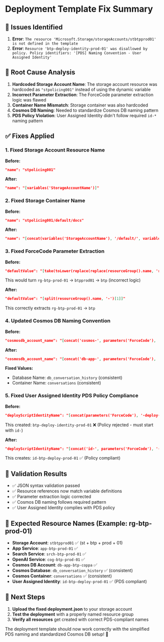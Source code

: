 # Deployment Template Fix Summary

## 🚨 Issues Identified
1. **Error**: `The resource 'Microsoft.Storage/storageAccounts/stbtpprod01' is not defined in the template`
2. **Error**: `Resource 'btp-deploy-identity-prod-01' was disallowed by policy. Policy identifiers: '[PDS] Naming Convention - User Assigned Identity'`

## 🔧 Root Cause Analysis
1. **Hardcoded Storage Account Name**: The storage account resource was hardcoded as `"stpolicing001"` instead of using the dynamic variable
2. **Incorrect Parameter Extraction**: The ForceCode parameter extraction logic was flawed
3. **Container Name Mismatch**: Storage container was also hardcoded
4. **Cosmos DB Naming**: Needed to standardize Cosmos DB naming pattern
5. **PDS Policy Violation**: User Assigned Identity didn't follow required `id-*` naming pattern

## ✅ Fixes Applied

### 1. Fixed Storage Account Resource Name
**Before:**
```json
"name": "stpolicing001"
```

**After:**
```json
"name": "[variables('StorageAccountName')]"
```

### 2. Fixed Storage Container Name  
**Before:**
```json
"name": "stpolicing001/default/docs"
```

**After:**
```json
"name": "[concat(variables('StorageAccountName'), '/default/', variables('StorageContainerName'))]"
```

### 3. Fixed ForceCode Parameter Extraction
**Before:**
```json
"defaultValue": "[take(toLower(replace(replace(resourceGroup().name, 'rg-', ''), '-', '')), 3)]"
```
This would turn `rg-btp-prod-01` → `btpprod01` → `btp` (incorrect logic)

**After:**
```json
"defaultValue": "[split(resourceGroup().name, '-')[1]]"
```
This correctly extracts `rg-btp-prod-01` → `btp`

### 4. Updated Cosmos DB Naming Convention
**Before:**
```json
"cosmosdb_account_name": "[concat('cosmos-', parameters('ForceCode'), '-', parameters('EnvironmentSuffix'), '-', parameters('InstanceNumber'))]"
```

**After:**
```json
"cosmosdb_account_name": "[concat('db-app-', parameters('ForceCode'), '-coppa')]"
```

**Fixed Values:**
- Database Name: `db_conversation_history` (consistent)
- Container Name: `conversations` (consistent)

### 5. Fixed User Assigned Identity PDS Policy Compliance
**Before:**
```json
"deployScriptIdentityName": "[concat(parameters('ForceCode'), '-deploy-identity-', parameters('EnvironmentSuffix'), '-', parameters('InstanceNumber'))]"
```
This created: `btp-deploy-identity-prod-01` ❌ (Policy rejected - must start with `id-`)

**After:**
```json
"deployScriptIdentityName": "[concat('id-', parameters('ForceCode'), '-deploy-', parameters('EnvironmentSuffix'), '-', parameters('InstanceNumber'))]"
```
This creates: `id-btp-deploy-prod-01` ✅ (Policy compliant)

## 🧪 Validation Results
- ✅ JSON syntax validation passed
- ✅ Resource references now match variable definitions
- ✅ Parameter extraction logic corrected
- ✅ Cosmos DB naming follows required pattern
- ✅ User Assigned Identity complies with PDS policy

## 🎯 Expected Resource Names (Example: rg-btp-prod-01)
- **Storage Account**: `stbtpprod01` ✅ (st + btp + prod + 01)
- **App Service**: `app-btp-prod-01` ✅
- **Search Service**: `srch-btp-prod-01` ✅
- **OpenAI Service**: `cog-btp-prod-01` ✅
- **Cosmos DB Account**: `db-app-btp-coppa` ✅
- **Cosmos Database**: `db_conversation_history` ✅ (consistent)
- **Cosmos Container**: `conversations` ✅ (consistent)
- **User Assigned Identity**: `id-btp-deploy-prod-01` ✅ (PDS compliant)

## 🚀 Next Steps
1. **Upload the fixed deployment.json** to your storage account
2. **Test the deployment** with a properly named resource group
3. **Verify all resources** get created with correct PDS-compliant names

The deployment template should now work correctly with the simplified PDS naming and standardized Cosmos DB setup! 🎉
